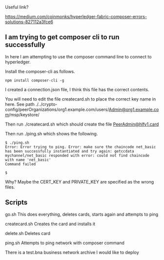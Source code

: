 
Useful link?

https://medium.com/coinmonks/hyperledger-fabric-composer-errors-solutions-827112a3fce6

## I am trying to get composer cli to run successfully

In here I am attempting to use the composer command line to connect to hyperledger.

Install the composer-cli as follows.

```npm install composer-cli -g```

I created a connection.json file, I think this file has the correct contents.

You will need to edit the file createcard.sh to place the correct key name in here. See path ./../crypto-config/peerOrganizations/org1.example.com/users/Admin@org1.example.com/msp/keystore/

Then run ./createcard.sh which should create the file PeerAdmin@hlfv1.card

Then run ./ping.sh which shows the following.

```
$ ./ping.sh
Error: Error trying to ping. Error: make sure the chaincode net_basic has been successfully instantiated and try again: getccdata mychannel/net_basic responded with error: could not find chaincode with name 'net_basic'
Command failed

$ 
```

Why? Maybe the CERT_KEY and PRIVATE_KEY are specified as the wrong files.

## Scripts

go.sh This does everything, deletes cards, starts again and attempts to ping

createcard.sh Creates the card and installs it

delete.sh Deletes card

ping.sh Attempts to ping network with composer command

There is a test.bna business network archive I would like to deploy



